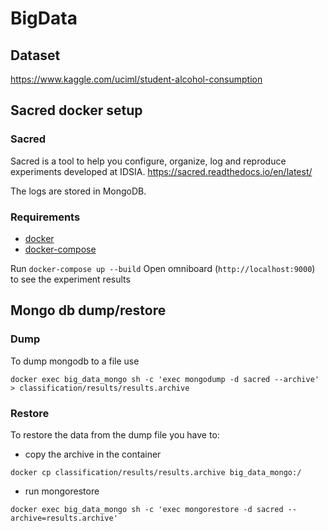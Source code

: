 # BigData

## Dataset

https://www.kaggle.com/uciml/student-alcohol-consumption

## Sacred docker setup

### Sacred

Sacred is a tool to help you configure, organize, log and reproduce experiments developed at IDSIA.
https://sacred.readthedocs.io/en/latest/

The logs are stored in MongoDB.

### Requirements

- [docker](https://www.docker.com/)
- [docker-compose](https://docs.docker.com/compose/)

Run `docker-compose up --build`
Open omniboard (`http://localhost:9000`) to see the experiment results

## Mongo db dump/restore

### Dump

To dump mongodb to a file use

`docker exec big_data_mongo sh -c 'exec mongodump -d sacred --archive' > classification/results/results.archive`

### Restore

To restore the data from the dump file you have to:

- copy the archive in the container

`docker cp classification/results/results.archive big_data_mongo:/`

- run mongorestore

`docker exec big_data_mongo sh -c 'exec mongorestore -d sacred --archive=results.archive'`
